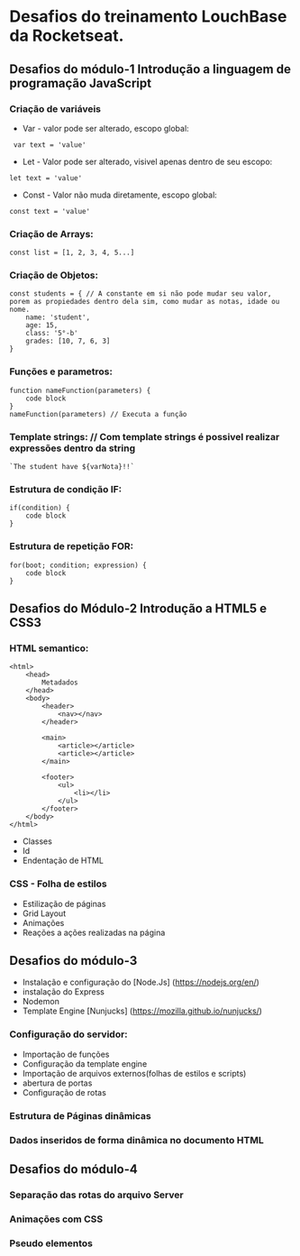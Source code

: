# Desafios do treinamento LouchBase da **Rocketseat**.

## Desafios do módulo-1 Introdução a linguagem de programação JavaScript

### Criação de variáveis
* Var - valor pode ser alterado, escopo global:

```
 var text = 'value'
```	
* Let - Valor pode ser alterado, visivel apenas dentro de seu escopo:

```
let text = 'value'
```

* Const - Valor não muda diretamente, escopo global:

```
const text = 'value'
```
### Criação de Arrays:
```
const list = [1, 2, 3, 4, 5...]
```
### Criação de Objetos:
```
const students = { // A constante em si não pode mudar seu valor, porem as propiedades dentro dela sim, como mudar as notas, idade ou nome.
    name: 'student',
    age: 15,
    class: '5°-b'
    grades: [10, 7, 6, 3]
}
```
### Funções e parametros:
```
function nameFunction(parameters) {
    code block
}
nameFunction(parameters) // Executa a função
```

### Template strings: // Com template strings é possivel realizar expressões dentro da string
```
`The student have ${varNota}!!`
```

### Estrutura de condição IF:
```
if(condition) {
    code block
}
```

### Estrutura de repetição FOR:
```
for(boot; condition; expression) {
    code block
}
```

## Desafios do Módulo-2 Introdução a HTML5 e CSS3

### HTML semantico:
```
<html>
    <head>
        Metadados
    </head>
    <body>
        <header>
            <nav></nav>
        </header>

        <main>
            <article></article>
            <article></article>
        </main>

        <footer>
            <ul>
                <li></li>
            </ul>
        </footer>
    </body>
</html>
```

* Classes
* Id
* Endentação de HTML

### CSS - Folha de estilos

* Estilização de páginas
* Grid Layout
* Animações
* Reações a ações realizadas na página

## Desafios do módulo-3

* Instalação e configuração do [Node.Js] (https://nodejs.org/en/)
* instalação do Express
* Nodemon
* Template Engine [Nunjucks] (https://mozilla.github.io/nunjucks/)

### Configuração do servidor:

* Importação de funções
* Configuração da template engine
* Importação de arquivos externos(folhas de estilos e scripts)
* abertura de portas
* Configuração de rotas

### Estrutura de Páginas dinâmicas
### Dados inseridos de forma dinâmica no documento HTML

## Desafios do módulo-4

### Separação das rotas do arquivo Server
### Animações com CSS
### Pseudo elementos